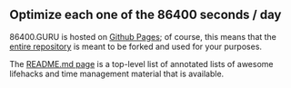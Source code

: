 ## Optimize each one of the 86400 seconds / day 

86400.GURU is hosted on [Github Pages](https://pages.github.com/); of course, this means that the [entire repository](https://github.com/86400guru/86400guru.github.io/) is meant to be forked and used for your purposes.

The [README.md page](https://github.com/86400guru/86400guru.github.io/blob/main/README.md) is a top-level list of annotated lists of awesome lifehacks and time management material that is available.
